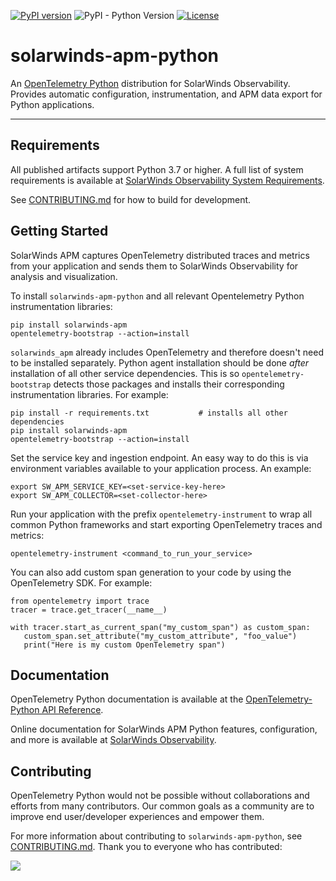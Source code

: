 [![PyPI version](https://badge.fury.io/py/solarwinds-apm.svg)](https://badge.fury.io/py/solarwinds-apm) ![PyPI - Python Version](https://img.shields.io/pypi/pyversions/solarwinds-apm) [![License](https://img.shields.io/badge/License-Apache_2.0-blue.svg?color=red)](https://github.com/solarwindscloud/solarwinds-apm-python/blob/main/LICENSE)

# solarwinds-apm-python
An [OpenTelemetry Python](https://opentelemetry-python.readthedocs.io/) distribution for SolarWinds Observability. Provides automatic configuration, instrumentation, and APM data export for Python applications.

----
## Requirements
All published artifacts support Python 3.7 or higher. A full list of system requirements is available at [SolarWinds Observability System Requirements](https://documentation.solarwinds.com/en/success_center/observability/default.htm#cshid=app-sysreqs-python-agent).

See [CONTRIBUTING.md](https://github.com/solarwindscloud/solarwinds-apm-python/blob/main/CONTRIBUTING.md) for how to build for development.

## Getting Started
SolarWinds APM captures OpenTelemetry distributed traces and metrics from your application and sends them to SolarWinds Observability for analysis and visualization.

To install `solarwinds-apm-python` and all relevant Opentelemetry Python instrumentation libraries:
```
pip install solarwinds-apm
opentelemetry-bootstrap --action=install
```

`solarwinds_apm` already includes OpenTelemetry and therefore doesn't need to be installed separately. Python agent installation should be done _after_ installation of all other service dependencies. This is so `opentelemetry-bootstrap` detects those packages and installs their corresponding instrumentation libraries. For example:

```
pip install -r requirements.txt           # installs all other dependencies
pip install solarwinds-apm
opentelemetry-bootstrap --action=install
```

Set the service key and ingestion endpoint. An easy way to do this is via environment variables available to your application process. An example:

```
export SW_APM_SERVICE_KEY=<set-service-key-here>
export SW_APM_COLLECTOR=<set-collector-here>
```

Run your application with the prefix `opentelemetry-instrument` to wrap all common Python frameworks and start exporting OpenTelemetry traces and metrics:
```
opentelemetry-instrument <command_to_run_your_service>
```

You can also add custom span generation to your code by using the OpenTelemetry SDK. For example:
```
from opentelemetry import trace
tracer = trace.get_tracer(__name__)

with tracer.start_as_current_span("my_custom_span") as custom_span:
   custom_span.set_attribute("my_custom_attribute", "foo_value")
   print("Here is my custom OpenTelemetry span")
```


## Documentation

OpenTelemetry Python documentation is available at the [OpenTelemetry-Python API Reference](https://opentelemetry-python.readthedocs.io/).

Online documentation for SolarWinds APM Python features, configuration, and more is available at [SolarWinds Observability](https://documentation.solarwinds.com/en/success_center/observability/default.htm#cshid=app-add-python-agent).


## Contributing

OpenTelemetry Python would not be possible without collaborations and efforts from many contributors. Our common goals as a community are to improve end user/developer experiences and empower them.

For more information about contributing to `solarwinds-apm-python`, see [CONTRIBUTING.md](https://github.com/solarwindscloud/solarwinds-apm-python/blob/main/CONTRIBUTING.md). Thank you to everyone who has contributed:

<a href="https://github.com/solarwindscloud/solarwinds-apm-python/graphs/contributors">
  <img src="https://contributors-img.web.app/image?repo=solarwindscloud/solarwinds-apm-python" />
</a>